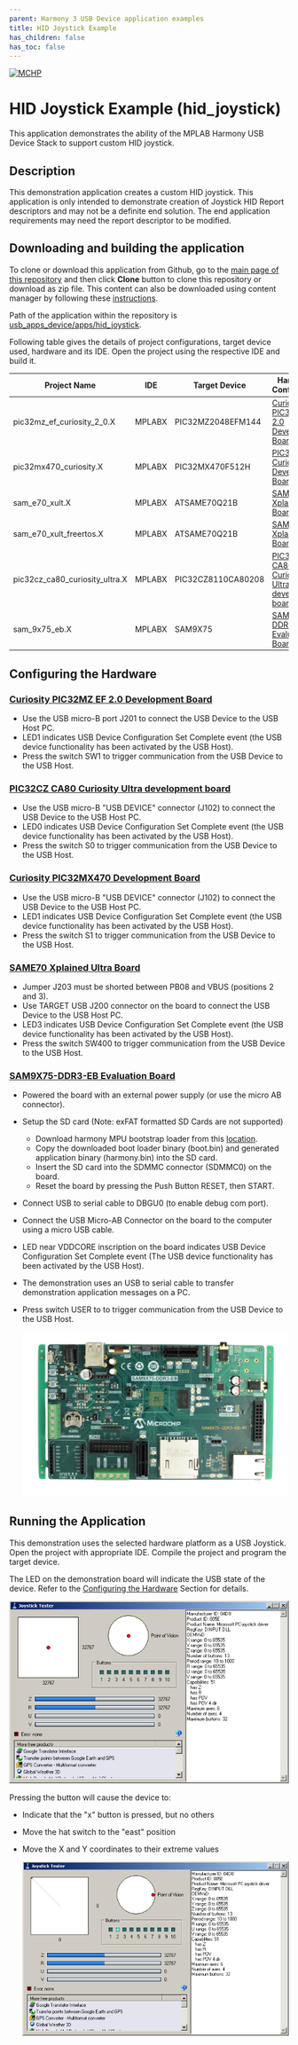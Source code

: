 ```yaml
---
parent: Harmony 3 USB Device application examples
title: HID Joystick Example 
has_children: false
has_toc: false
---
```


[![MCHP](https://www.microchip.com/ResourcePackages/Microchip/assets/dist/images/logo.png)](https://www.microchip.com)

# HID Joystick Example (hid_joystick)

This application demonstrates the ability of the MPLAB Harmony USB Device Stack to support custom HID joystick. 

## Description

This demonstration application creates a custom HID joystick. This application is only intended to demonstrate creation of Joystick HID Report descriptors and may not be a definite end solution. The end application requirements may need the report descriptor to be modified.

## Downloading and building the application

To clone or download this application from Github, go to the [main page of this repository](https://github.com/Microchip-MPLAB-Harmony/usb_apps_device) and then click **Clone** button to clone this repository or download as zip file.
This content can also be downloaded using content manager by following these [instructions](https://github.com/Microchip-MPLAB-Harmony/contentmanager/wiki).

Path of the application within the repository is [usb_apps_device/apps/hid_joystick](https://github.com/Microchip-MPLAB-Harmony/usb_apps_device/tree/master/apps/hid_joystick).

Following table gives the details of project configurations, target device used, hardware and its IDE. Open the project using the respective IDE and build it. 

| Project Name                    | IDE    | Target Device       | Hardware / Configuration                                                   |
| ------------------------------- | ------ | ------------------- | -------------------------------------------------------------------------- |
| pic32mz_ef_curiosity_2_0.X      | MPLABX | PIC32MZ2048EFM144   | [Curiosity PIC32MZ EF 2.0 Development Board](#config_15)                   |
| pic32mx470_curiosity.X          | MPLABX | PIC32MX470F512H     | [PIC32MX Curiosity Development Board](#config_13)                          |
| sam_e70_xult.X                  | MPLABX | ATSAME70Q21B        | [SAM E70 Xplained Ultra Board](#config_4)                                  |
| sam_e70_xult_freertos.X         | MPLABX | ATSAME70Q21B        | [SAM E70 Xplained Ultra Board](#config_4)                                  |
| pic32cz_ca80_curiosity_ultra.X  | MPLABX | PIC32CZ8110CA80208  | [PIC32CZ CA80 Curiosity Ultra development board](#config_23)                                     |
| sam_9x75_eb.X                   | MPLABX | SAM9X75             | [SAM9X75-DDR3-EB Evaluation Board](#config_25)|

## <a name="config_title"></a> Configuring the Hardware

### <a name="config_15"></a> [Curiosity PIC32MZ EF 2.0 Development Board](https://www.microchip.com/Developmenttools/ProductDetails/DM320209)

- Use the USB micro-B port J201 to connect the USB Device to the USB Host PC.
- LED1 indicates USB Device Configuration Set Complete event (the USB device functionality has been activated by the USB Host).
- Press the switch SW1 to trigger communication from the USB Device to the USB Host.

### <a name="config_23"></a> [PIC32CZ CA80 Curiosity Ultra development board](https://www.microchip.com/en-us/development-tool/ea61x20a)

- Use the USB micro-B "USB DEVICE" connector (J102) to connect the USB Device to the USB Host PC.
- LED0 indicates USB Device Configuration Set Complete event (the USB device functionality has been activated by the USB Host).
- Press the switch S0 to trigger communication from the USB Device to the USB Host.

### <a name="config_13"></a> [Curiosity PIC32MX470 Development Board](https://www.microchip.com/Developmenttools/ProductDetails/dm320103)

- Use the USB micro-B "USB DEVICE" connector (J102) to connect the USB Device to the USB Host PC.
- LED1 indicates USB Device Configuration Set Complete event (the USB device functionality has been activated by the USB Host).
- Press the switch S1 to trigger communication from the USB Device to the USB Host.

### <a name="config_4"></a> [SAME70 Xplained Ultra Board](https://www.microchip.com/DevelopmentTools/ProductDetails/PartNO/DM320113)

- Jumper J203 must be shorted between PB08 and VBUS (positions 2 and 3).
- Use TARGET USB J200 connector on the board to connect the USB Device to the USB Host PC.
- LED3 indicates USB Device Configuration Set Complete event (the USB device functionality has been activated by the USB Host).
- Press the switch SW400 to trigger communication from the USB Device to the USB Host.

### <a name="config_25"></a> [SAM9X75-DDR3-EB Evaluation Board](https://www.microchip.com/en-us/development-tool/EA14J50A)

- Powered the board with an external power supply (or use the micro AB connector).
- Setup the SD card (Note: exFAT formatted SD Cards are not supported) 
    - Download harmony MPU bootstrap loader from this [location](../../deps/at91bootstrap_sam_9x7_binaries/boot.bin).
    - Copy the downloaded boot loader binary (boot.bin) and generated application binary (harmony.bin) into the SD card.
    - Insert the SD card into the SDMMC connector (SDMMC0) on the board.
    - Reset the board by pressing the Push Button RESET, then START. 
- Connect USB to serial cable to DBGU0 (to enable debug com port).
- Connect the USB Micro-AB Connector on the board to the computer using a micro USB cable. 
- LED near VDDCORE inscription on the board indicates USB Device Configuration Set Complete event (The USB device functionality has been activated by the USB Host).
- The demonstration uses an USB to serial cable to transfer demonstration application messages on a PC.
- Press switch USER to to trigger communication from the USB Device to the USB Host.

    ![SAM9X75-DDR3-EB Evaluation Board](images/sam9x75_ddr3_eb.png)

## Running the Application

This demonstration uses the selected hardware platform as a USB Joystick. Open the project with appropriate IDE. Compile the project and program the target device.

The LED on the demonstration board will indicate the USB state of the device. Refer to the [Configuring the Hardware](#config_title) Section for details. 

![Form1](images/hid_joystick_figure_1.png)

Pressing the button will cause the device to:
- Indicate that the "x" button is pressed, but no others
- Move the hat switch to the "east" position
- Move the X and Y coordinates to their extreme values

    ![Form1](images/hid_joystick_figure_2.png)